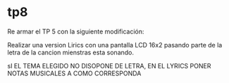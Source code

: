 # tp8
Re armar el TP 5 con la siguiente modificación:

Realizar una version Lirics con una pantalla LCD 16x2 pasando parte de la letra de la cancion mienstras esta sonando.

sI EL TEMA ELEGIDO NO DISOPONE DE LETRA,  EN EL LYRICS PONER NOTAS MUSICALES A COMO CORRESPONDA
